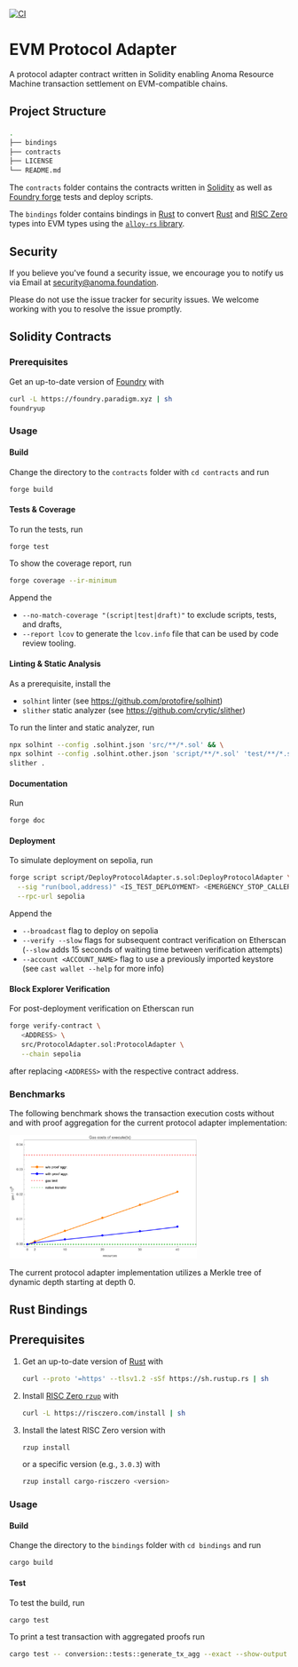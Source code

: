 [![CI](https://github.com/anoma/evm-protocol-adapter/actions/workflows/ci.yml/badge.svg)](https://github.com/anoma/evm-protocol-adapter/actions/workflows/ci.yml)

# EVM Protocol Adapter

A protocol adapter contract written in Solidity enabling Anoma Resource Machine transaction settlement on EVM-compatible chains.

## Project Structure

```sh
.
├── bindings
├── contracts
├── LICENSE
└── README.md
```

The `contracts` folder contains the contracts written in [Solidity](https://soliditylang.org/) as well
as [Foundry forge](https://book.getfoundry.sh/forge/) tests and deploy scripts.

The `bindings` folder contains bindings in [Rust](https://www.rust-lang.org/) to
convert [Rust](https://www.rust-lang.org/) and [RISC Zero](https://risczero.com/) types into EVM types using the [
`alloy-rs` library](https://github.com/alloy-rs).

## Security

If you believe you've found a security issue, we encourage you to notify us via Email at [security@anoma.foundation](mailto:security@anoma.foundation).

Please do not use the issue tracker for security issues. We welcome working with you to resolve the issue promptly.

## Solidity Contracts

### Prerequisites

Get an up-to-date version of [Foundry](https://github.com/foundry-rs/foundry) with

```sh
curl -L https://foundry.paradigm.xyz | sh
foundryup
```

### Usage

#### Build

Change the directory to the `contracts` folder with `cd contracts` and run

```sh
forge build
```

#### Tests & Coverage

To run the tests, run

```sh
forge test
```

To show the coverage report, run

```sh
forge coverage --ir-minimum
```

Append the

- `--no-match-coverage "(script|test|draft)"` to exclude scripts, tests, and drafts,
- `--report lcov` to generate the `lcov.info` file that can be used by code review tooling.

#### Linting & Static Analysis

As a prerequisite, install the

- `solhint` linter (see https://github.com/protofire/solhint)
- `slither` static analyzer (see https://github.com/crytic/slither)

To run the linter and static analyzer, run

```sh
npx solhint --config .solhint.json 'src/**/*.sol' && \
npx solhint --config .solhint.other.json 'script/**/*.sol' 'test/**/*.sol' && \
slither .
```

#### Documentation

Run

```sh
forge doc
```

#### Deployment

To simulate deployment on sepolia, run

```sh
forge script script/DeployProtocolAdapter.s.sol:DeployProtocolAdapter \
  --sig "run(bool,address)" <IS_TEST_DEPLOYMENT> <EMERGENCY_STOP_CALLER> \
  --rpc-url sepolia
```

Append the

- `--broadcast` flag to deploy on sepolia
- `--verify --slow` flags for subsequent contract verification on Etherscan (`--slow` adds 15 seconds of waiting time between verification attempts)
- `--account <ACCOUNT_NAME>` flag to use a previously imported keystore (see
  `cast wallet --help` for more info)

#### Block Explorer Verification

For post-deployment verification on Etherscan run

```sh
forge verify-contract \
   <ADDRESS> \
   src/ProtocolAdapter.sol:ProtocolAdapter \
   --chain sepolia
```

after replacing `<ADDRESS>` with the respective contract address.

### Benchmarks

The following benchmark shows the transaction execution costs without and with proof aggregation for the current protocol adapter implementation:

<img src=".assets/Benchmark.png" width=67% alt="Protocol adapter benchmark.">

The current protocol adapter implementation utilizes a Merkle tree of dynamic depth starting at depth 0.

## Rust Bindings

## Prerequisites

1. Get an up-to-date version of [Rust](https://www.rust-lang.org/) with

   ```sh
   curl --proto '=https' --tlsv1.2 -sSf https://sh.rustup.rs | sh
   ```

2. Install [RISC Zero `rzup`](https://github.com/risc0/risc0) with

   ```sh
   curl -L https://risczero.com/install | sh
   ```

3. Install the latest RISC Zero version with

   ```sh
   rzup install
   ```

   or a specific version (e.g., `3.0.3`) with

   ```sh
   rzup install cargo-risczero <version>
   ```

### Usage

#### Build

Change the directory to the `bindings` folder with `cd bindings` and run

```sh
cargo build
```

#### Test

To test the build, run

```sh
cargo test
```

To print a test transaction with aggregated proofs run

```sh
cargo test -- conversion::tests::generate_tx_agg --exact --show-output --ignored
```
